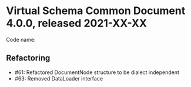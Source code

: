 # Virtual Schema Common Document 4.0.0, released 2021-XX-XX

Code name:

## Refactoring

* #61: Refactored DocumentNode structure to be dialect independent
* #63: Removed DataLoader interface

